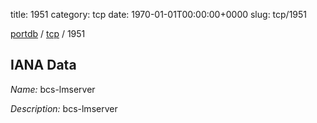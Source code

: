 title: 1951
category: tcp
date: 1970-01-01T00:00:00+0000
slug: tcp/1951

[portdb](/) / [tcp](/category/tcp.html) / 1951


## IANA Data

_Name:_ bcs-lmserver

_Description:_ bcs-lmserver

